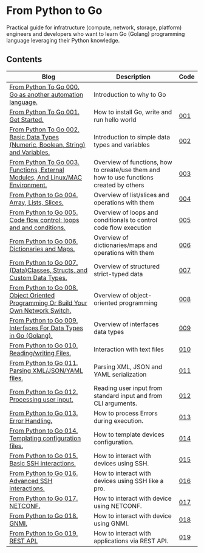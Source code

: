 # From Python to Go
Practical guide for infratructure (compute, network, storage, platform) engineers and developers who want to learn Go (Golang) programming language leveraging their Python knowledge.

## Contents
| Blog | Description | Code |
| --- | --- | --- |
| [From Python To Go 000. Go as another automation language.](https://bit.ly/4ecJwOa) | Introduction to why to Go | |
| [From Python To Go 001. Get Started.](https://bit.ly/4fxXvir) | How to install Go, write and run hello world | [001](https://github.com/karneliuk-com/from-python-to-go/tree/main/code/001) |
| [From Python To Go 002. Basic Data Types (Numeric, Boolean, String) and Variables.](https://bit.ly/3UP2lA3) | Introduction to simple data types and variables | [002](https://github.com/karneliuk-com/from-python-to-go/tree/main/code/002) |
| [From Python To Go 003. Functions, External Modules, And Linux/MAC Environment.](https://bit.ly/48USJJZ) | Overview of functions, how to create/use them and how to use functions created by others | [003](https://github.com/karneliuk-com/from-python-to-go/tree/main/code/003) |
| [From Python to Go 004. Array, Lists, Slices.](https://bit.ly/4fZstAs) | Overview of list/slices and operations with them | [004](https://github.com/karneliuk-com/from-python-to-go/tree/main/code/004) |
| [From Python to Go 005. Code flow control: loops and and conditions.](https://bit.ly/4ipT4sy) | Overview of loops and conditionals to control code flow execution | [005](https://github.com/karneliuk-com/from-python-to-go/tree/main/code/005) |
| [From Python to Go 006. Dictionaries and Maps.](https://bit.ly/3VvOgYz) | Overview of dictionaries/maps and operations with them | [006](https://github.com/karneliuk-com/from-python-to-go/tree/main/code/006) |
| [From Python to Go 007.(Data)Classes, Structs, and Custom Data Types.](https://bit.ly/3VE26sb) | Overview of structured strict-typed data | [007](https://github.com/karneliuk-com/from-python-to-go/tree/main/code/007) |
| [From Python to Go 008. Object Oriented Programming Or Build Your Own Network Switch.](https://bit.ly/3DpZmbB) | Overview of object-oriented programming | [008](https://github.com/karneliuk-com/from-python-to-go/tree/main/code/008) |
| [From Python to Go 009. Interfaces For Data Types in Go (Golang).](https://bit.ly/4fMOy4P) | Overview of interfaces data types | [009](https://github.com/karneliuk-com/from-python-to-go/tree/main/code/009) |
| [From Python to Go 010. Reading/writing Files.](https://bit.ly/4jryQ2b) | Interaction with text files | [010](https://github.com/karneliuk-com/from-python-to-go/tree/main/code/010) |
| [From Python to Go 011. Parsing XML/JSON/YAML files.](https://bit.ly/3DW6M6w) | Parsing XML, JSON and YAML serialization | [011](https://github.com/karneliuk-com/from-python-to-go/tree/main/code/011) |
| [From Python to Go 012. Processing user input.](https://bit.ly/42to8lF) | Reading user input from standard input and from CLI arguments. | [012](https://github.com/karneliuk-com/from-python-to-go/tree/main/code/012) |
| [From Python to Go 013. Error Handling.](https://bit.ly/40WszUE) | How to process Errors during execution. | [013](https://github.com/karneliuk-com/from-python-to-go/tree/main/code/013) |
| [From Python to Go 014. Templating configuration files.](https://bit.ly/4aTqFro) | How to template devices configuration. | [014](https://github.com/karneliuk-com/from-python-to-go/tree/main/code/014) |
| [From Python to Go 015. Basic SSH interactions.](https://bit.ly/3ERJ0Jy) | How to interact with devices using SSH. | [015](https://github.com/karneliuk-com/from-python-to-go/tree/main/code/015) |
| [From Python to Go 016. Advanced SSH interactions.](https://bit.ly/4ixS8kX) | How to interact with devices using SSH like a pro. | [016](https://github.com/karneliuk-com/from-python-to-go/tree/main/code/016) |
| [From Python to Go 017. NETCONF.](https://bit.ly/41PN4BU) | How to interact with device using NETCONF. | [017](https://github.com/karneliuk-com/from-python-to-go/tree/main/code/017) |
| [From Python to Go 018. GNMI.](https://bit.ly/3XIz4bR) | How to interact with device using GNMI. | [018](https://github.com/karneliuk-com/from-python-to-go/tree/main/code/018) |
| [From Python to Go 019. REST API.](https://) | How to interact with applications via REST API. | [019](https://github.com/karneliuk-com/from-python-to-go/tree/main/code/019) |
